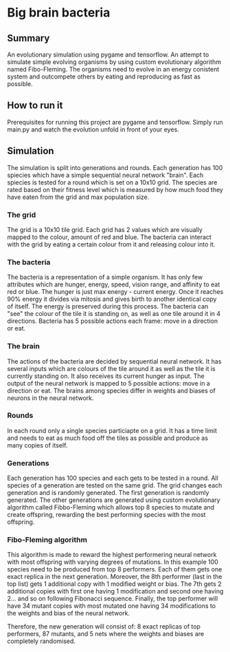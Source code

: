 # Big brain bacteria


## Summary
An evolutionary simulation using pygame and tensorflow.
An attempt to simulate simple evolving organisms by using custom evolutionary algorithm named Fibo-Fleming. The organisms need to evolve in an energy conistent system and outcompete others by eating and reproducing as fast as possible.

## How to run it
Prerequisites for running this project are pygame and tensorflow. Simply run main.py and watch the evolution unfold in front of your eyes.

## Simulation
The simulation is split into generations and rounds. Each generation has 100 spiecies which have a simple sequential neural network "brain". Each spiecies is tested for a round which is set on a 10x10 grid. The species are rated based on their fitness level which is measured by how much food they have eaten from the grid and max population size.

### The grid

The grid is a 10x10 tile grid. Each grid has 2 values which are visually mapped to the colour, amount of red and blue. The bacteria can interact with the grid by eating a certain colour from it and releasing colour into it. 

### The bacteria

The bacteria is a representation of a simple organism. It has only few attributes which are hunger, energy, speed, vision range, and affinity to eat red or blue. The hunger is just max energy - current energy. Once it reaches 90% energy it divides via mitosis and gives birth to another identical copy of itself. The energy is preserved during this process. The bacteria can "see" the colour of the tile it is standing on, as well as one tile around it in 4 directions. Bacteria has 5 possible actions each frame: move in a direction or eat.

### The brain
The actions of the bacteria are decided by sequential neural network. It has several inputs which are colours of the tile around it as well as the tile it is currently standing on. It also receives its current hunger as input. The output of the neural network is mapped to 5 possible actions: move in a direction or eat. The brains among species differ in weights and biases of neurons in the neural network.

### Rounds
In each round only a single species particiapte on a grid. It has a time limit and needs to eat as much food off the tiles as possible and produce as many copies of itself. 

### Generations
Each generation has 100 species and each gets to be tested in a round. All species of a generation are tested on the same grid. The grid changes each generation and is randomly generated. The first generation is randomly generated. The other generations are generated using custom evolutionary algorithm called Fibbo-Fleming which allows top 8 species to mutate and create offspring, rewarding the best performing species with the most offspring. 

### Fibo-Fleming algorithm

This algorithm is made to reward the highest performering neural network with most offspring with varying degrees of mutations. 
In this example 100 species need to be produced from top 8 performers. Each of them gets one exact replica in the next generation. Moreover, the 8th performer (last in the top list) gets 1 additional copy with 1 modified weight or bias. The 7th gets 2 additional copies with first one having 1 modification and second one having 2... and so on following Fibonacci sequence. Finally, the top performer will have 34 mutant copies with most mutated one having 34 modifications to the weights and bias of the neural network. 

Therefore, the new generation will consist of: 8 exact replicas of top performers,  87 mutants, and 5 nets where the weights and biases are completely randomised. 
